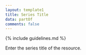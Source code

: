```yaml
---
layout: template1
title: Series Title
data: partOf
comments: false
---
```


{% include guidelines.md %}

Enter the series title of the resource.
